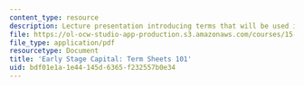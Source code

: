 ```yaml
---
content_type: resource
description: Lecture presentation introducing terms that will be used in the course.
file: https://ol-ocw-studio-app-production.s3.amazonaws.com/courses/15-391-early-stage-capital-fall-2010/bdf01e1a1e44145d6365f232557b0e34_MIT15_391F10_lec02.pdf
file_type: application/pdf
resourcetype: Document
title: 'Early Stage Capital: Term Sheets 101'
uid: bdf01e1a-1e44-145d-6365-f232557b0e34
---
```

